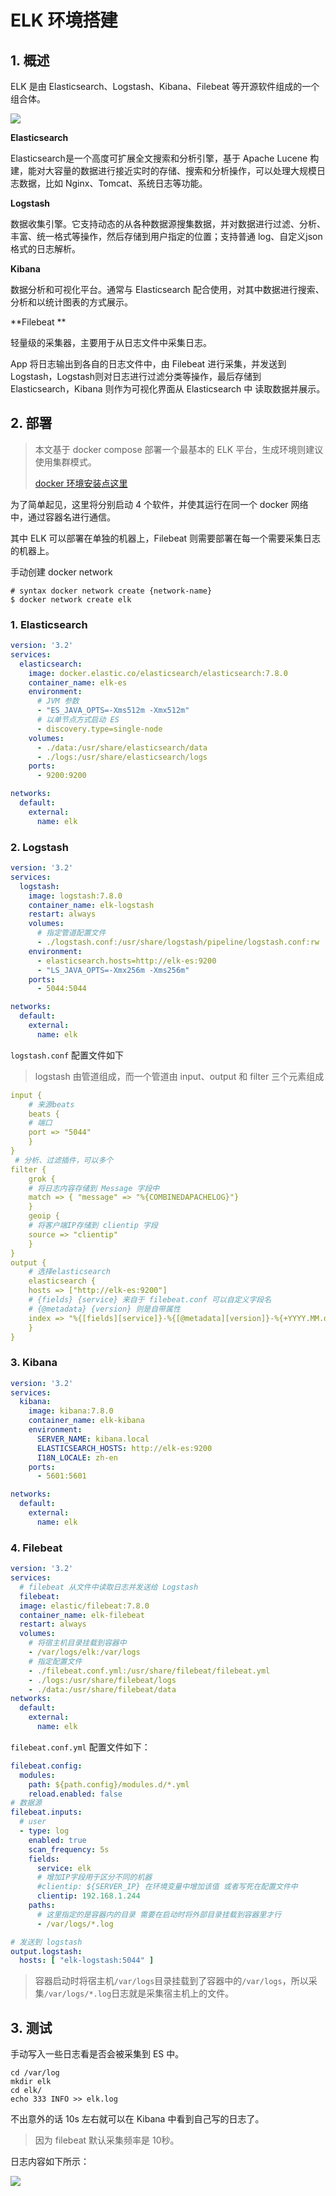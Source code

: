 # ELK 环境搭建

## 1. 概述

ELK 是由 Elasticsearch、Logstash、Kibana、Filebeat 等开源软件组成的一个组合体。

![](./assets/elkf.png)

**Elasticsearch**

Elasticsearch是一个高度可扩展全文搜索和分析引擎，基于 Apache Lucene 构建，能对大容量的数据进行接近实时的存储、搜索和分析操作，可以处理大规模日志数据，比如 Nginx、Tomcat、系统日志等功能。

**Logstash**

数据收集引擎。它支持动态的从各种数据源搜集数据，并对数据进行过滤、分析、丰富、统一格式等操作，然后存储到用户指定的位置；支持普通 log、自定义json 格式的日志解析。

**Kibana**

数据分析和可视化平台。通常与 Elasticsearch 配合使用，对其中数据进行搜索、分析和以统计图表的方式展示。

**Filebeat **

轻量级的采集器，主要用于从日志文件中采集日志。



App 将日志输出到各自的日志文件中，由 Filebeat 进行采集，并发送到 Logstash，Logstash则对日志进行过滤分类等操作，最后存储到 Elasticsearch，Kibana 则作为可视化界面从 Elasticsearch 中 读取数据并展示。



## 2. 部署

> 本文基于 docker compose 部署一个最基本的 ELK 平台，生成环境则建议使用集群模式。
>
> [docker 环境安装点这里](https://www.lixueduan.com/post/docker/02-install/)

为了简单起见，这里将分别启动 4 个软件，并使其运行在同一个 docker 网络中，通过容器名进行通信。

其中 ELK 可以部署在单独的机器上，Filebeat 则需要部署在每一个需要采集日志的机器上。

手动创建 docker network

```shell
# syntax docker network create {network-name}
$ docker network create elk
```

### 1. Elasticsearch

```yml
version: '3.2'
services:
  elasticsearch:
    image: docker.elastic.co/elasticsearch/elasticsearch:7.8.0
    container_name: elk-es
    environment:
      # JVM 参数
      - "ES_JAVA_OPTS=-Xms512m -Xmx512m"
      # 以单节点方式启动 ES
      - discovery.type=single-node
    volumes:
      - ./data:/usr/share/elasticsearch/data
      - ./logs:/usr/share/elasticsearch/logs
    ports:
      - 9200:9200

networks:
  default:
    external:
      name: elk
```



### 2. Logstash

```yml
version: '3.2'
services:
  logstash:
    image: logstash:7.8.0
    container_name: elk-logstash
    restart: always
    volumes:
      # 指定管道配置文件
      - ./logstash.conf:/usr/share/logstash/pipeline/logstash.conf:rw
    environment:
      - elasticsearch.hosts=http://elk-es:9200
      - "LS_JAVA_OPTS=-Xmx256m -Xms256m"
    ports:
      - 5044:5044

networks:
  default:
    external:
      name: elk
```

`logstash.conf` 配置文件如下

> logstash 由管道组成，而一个管道由 input、output 和 filter 三个元素组成

```yml
input {
    # 来源beats
    beats {
    # 端口
    port => "5044"
    }
}
 # 分析、过滤插件，可以多个
filter {
    grok {
    # 将日志内容存储到 Message 字段中
    match => { "message" => "%{COMBINEDAPACHELOG}"}
    }
    geoip {
    # 将客户端IP存储到 clientip 字段
    source => "clientip"
    }
}
output {
    # 选择elasticsearch
    elasticsearch {
    hosts => ["http://elk-es:9200"]
    # {fields} {service} 来自于 filebeat.conf 可以自定义字段名
    # {@metadata} {version} 则是自带属性
    index => "%{[fields][service]}-%{[@metadata][version]}-%{+YYYY.MM.dd}"
    }
}
```





### 3. Kibana

```yml
version: '3.2'
services:
  kibana:
    image: kibana:7.8.0
    container_name: elk-kibana
    environment:
      SERVER_NAME: kibana.local
      ELASTICSEARCH_HOSTS: http://elk-es:9200
      I18N_LOCALE: zh-en
    ports:
      - 5601:5601

networks:
  default:
    external:
      name: elk
```



### 4. Filebeat

```yml
version: '3.2'
services:
  # filebeat 从文件中读取日志并发送给 Logstash
  filebeat:
  image: elastic/filebeat:7.8.0
  container_name: elk-filebeat
  restart: always
  volumes:
    # 将宿主机目录挂载到容器中
    - /var/logs/elk:/var/logs
    # 指定配置文件
    - ./filebeat.conf.yml:/usr/share/filebeat/filebeat.yml
    - ./logs:/usr/share/filebeat/logs
    - ./data:/usr/share/filebeat/data
networks:
  default:
    external:
      name: elk
```

`filebeat.conf.yml` 配置文件如下：

```yml
filebeat.config:
  modules:
    path: ${path.config}/modules.d/*.yml
    reload.enabled: false
# 数据源
filebeat.inputs:
  # user
  - type: log
    enabled: true
    scan_frequency: 5s
    fields:
      service: elk
      # 增加IP字段用于区分不同的机器
      #clientip: ${SERVER_IP} 在环境变量中增加该值 或者写死在配置文件中
      clientip: 192.168.1.244
    paths:
      # 这里指定的是容器内的目录 需要在启动时将外部目录挂载到容器里才行
      - /var/logs/*.log

# 发送到 logstash
output.logstash:
  hosts: [ "elk-logstash:5044" ]
```

> 容器启动时将宿主机`/var/logs`目录挂载到了容器中的`/var/logs`，所以采集`/var/logs/*.log`日志就是采集宿主机上的文件。



## 3. 测试

手动写入一些日志看是否会被采集到 ES 中。

```shell
cd /var/log
mkdir elk
cd elk/
echo 333 INFO >> elk.log
```

不出意外的话 10s 左右就可以在 Kibana 中看到自己写的日志了。

> 因为 filebeat 默认采集频率是 10秒。



日志内容如下所示：

![](./assets/log.png)